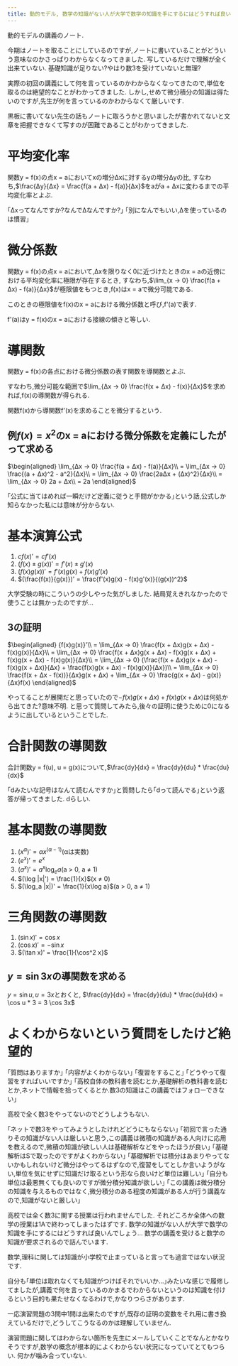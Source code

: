 ```yaml
---
title: 動的モデル, 数学の知識がない人が大学で数学の知識を手にするにはどうすれば良いんでしょう
---
```


動的モデルの講義のノート.

今期はノートを取ることにしているのですが,ノートに書いていることがどういう意味なのかさっぱりわからなくなってきました.
写しているだけで理解が全く出来ていない.
基礎知識が足りない?やはり数3を受けていないと無理?

実際の初回の講義にして何を言っているのかわからなくなってきたので,単位を取るのは絶望的なことがわかってきました.
しかし,せめて微分積分の知識は得たいのですが,先生が何を言っているのかわからなくて厳しいです.

黒板に書いてない先生の話もノートに取ろうかと思いましたが書かれてないと文章を把握できなくて写すのが困難であることがわかってきました.

# 平均変化率

関数y = f(x)の点x = aにおいてxの増分Δxに対するyの増分Δyの比,
すなわち,$\frac{Δy}{Δx} = \frac{f(a + Δx) - f(a)}{Δx}$をaがa + Δxに変わるまでの平均変化率とよぶ.

｢Δxってなんですか?なんでΔなんですか?｣
｢別になんでもいい,Δを使っているのは慣習｣

# 微分係数

関数y = f(x)の点x = aにおいて,Δxを限りなく0に近づけたときのx = aの近傍における平均変化率に極限が存在するとき,
すなわち,$\lim_{x → 0} \frac{f(a + Δx) - f(a)}{Δx}$が極限値をもつとき,f(x)はx = aで微分可能である.

このときの極限値をf(x)のx = aにおける微分係数と呼び,f'(a)で表す.

f'(a)はy = f(x)のx = aにおける接線の傾きと等しい.

# 導関数

関数y = f(x)の各点における微分係数の表す関数を導関数とよぶ.

すなわち,微分可能な範囲で$\lim_{Δx → 0} \frac{f(x + Δx) - f(x)}{Δx}$を求めれば,f(x)の導関数が得られる.

関数f(x)から導関数f'(x)を求めることを微分するという.

## 例$f(x) = x^2$のx = aにおける微分係数を定義にしたがって求める

$\begin{aligned}
\lim_{Δx → 0} \frac{f(a + Δx) - f(a)}{Δx}\\
= \lim_{Δx → 0} \frac{(a + Δx)^2 - a^2}{Δx}\\
= \lim_{Δx → 0} \frac{2aΔx + (Δx)^2}{Δx}\\
= \lim_{Δx → 0} 2a + Δx\\
= 2a
\end{aligned}$

｢公式に当てはめれば一瞬だけど定義に従うと手間がかかる｣という話,公式しか知らなかった私には意味が分からない.

# 基本演算公式

1. $cf(x)' = cf'(x)$
2. $(f(x) ± g(x))' = f'(x) ± g'(x)$
3. $(f(x)g(x))' = f'(x)g(x) + f(x)g'(x)$
4. $(\frac{f(x)}{g(x)})' = \frac{f'(x)g(x) - f(x)g'(x)}{(g(x))^2}$

大学受験の時にこういうの少しやった気がしました.
結局覚えきれなかったので使うことは無かったのですが…

## 3の証明

$\begin{aligned}
{f(x)g(x)}'\\
= \lim_{Δx → 0} \frac{f(x + Δx)g(x + Δx) - f(x)g(x)}{Δx}\\
= \lim_{Δx → 0} \frac{f(x + Δx)g(x + Δx) - f(x)g(x + Δx) + f(x)g(x + Δx) - f(x)g(x)}{Δx}\\
= \lim_{Δx → 0} (\frac{f(x + Δx)g(x + Δx) - f(x)g(x + Δx)}{Δx} + \frac{f(x)g(x + Δx) - f(x)g(x)}{Δx})\\
= \lim_{Δx → 0} \frac{f(x + Δx - f(x))}{Δx}g(x + Δx) + \lim_{Δx → 0} \frac{g(x + Δx) - g(x)}{Δx}f(x)
\end{aligned}$

やってることが展開だと思っていたので$- f(x)g(x + Δx) + f(x)g(x + Δx)$は何処から出てきた?意味不明.
と思って質問してみたら,後々の証明に使うために0になるように出しているということでした.

# 合計関数の導関数

合計関数y = f(u), u = g(x)について,$\frac{dy}{dx} = \frac{dy}{du} * \frac{du}{dx}$

｢dみたいな記号はなんて読むんですか｣と質問したら｢dって読んでる｣という返答が帰ってきました.
dらしい.

# 基本関数の導関数

1. $(x^α)' = αx^(α - 1)$(αは実数)
2. $(e^x)' = e^x$
3. $(a^x)' = a^x\log_{e}a$(a > 0, a ≠ 1)
4. $(\log |x|') = \frac{1}{x}$(x ≠ 0)
5. $(\log_a |x|)' = \frac{1}{x\log a}$(a > 0, a ≠ 1)

# 三角関数の導関数

1. $(\sin x)' = \cos x$
2. $(\cos x)' = -\sin x$
3. $(\tan x)' = \frac{1}{\cos^2 x}$

## $y = \sin 3x$の導関数を求める

$y = \sin u, u = 3x$とおくと,
$\frac{dy}{dx} = \frac{dy}{du} * \frac{du}{dx} = \cos u * 3 = 3 \cos 3x$

# よくわからないという質問をしたけど絶望的

｢質問はありますか｣
｢内容がよくわからない｣
｢復習をすること｣
｢どうやって復習をすればいいですか｣
｢高校自体の教科書を読むとか,基礎解析の教科書を読むとか,ネットで情報を拾ってくるとか.数3の知識はこの講義ではフォローできない｣

高校で全く数3をやってないのでどうしようもない.

｢ネットで数3をやってみようとしたけれどどうにもならない｣
｢初回で言った通りその知識がない人は厳しいと思う,この講義は微積の知識がある人向けに応用を教えるので,微積の知識が欲しい人は基礎解析などをやったほうが良い｣
｢基礎解析はSで取ったのですがよくわからない｣
｢基礎解析では積分はあまりやってないかもしれないけど微分はやってるはずなので,復習をしてとしか言いようがない,単位を気にせずに知識だけ取るという形なら良いけど単位は難しい｣
｢自分も単位は最悪無くても良いのですが微分積分知識が欲しい｣
｢この講義は微分積分の知識を与えるものではなく,微分積分のある程度の知識がある人が行う講義なので,知識がないと厳しい｣

高校では全く数3に関する授業は行われませんでした.
それどころか全体への数学の授業は1Aで終わってしまったはずです.
数学の知識がない人が大学で数学の知識を手にするにはどうすれば良いんでしょう…
数学の講義を受けると数学の知識が要求されるので詰んでいます.

数学,理科に関しては知識が小学校で止まっていると言っても過言ではない状況です.

自分も｢単位は取れなくても知識がつけばそれでいいか…｣みたいな感じで履修してましたが,講義で何を言っているのかまるでわからないというのは知識を付けるという目的も果たせなくなるわけで,かなりつらさがあります.

一応演習問題の3問中1問は出来たのですが,既存の証明の変数をそれ用に書き換えているだけで,どうしてこうなるのかは理解していません.

演習問題に関してはわからない箇所を先生にメールしていくことでなんとかなりそうですが,数学の概念が根本的によくわからない状況になっていてとてもつらい.
何かが噛み合っていない.
